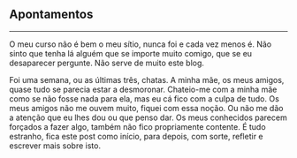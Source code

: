 ## Apontamentos

---------

O meu curso não é bem o meu sítio, nunca foi e cada vez menos é. Não sinto que tenha lá alguém que se importe muito comigo, que se eu desaparecer pergunte.
Não serve de muito este blog.

Foi uma semana, ou as últimas três, chatas. A minha mãe, os meus amigos, quase tudo se parecia estar a desmoronar. Chateio-me com a minha mãe como se não fosse nada para ela, mas eu cá fico com a culpa de tudo.
Os meus amigos não me ouvem muito, fiquei com essa noção. Ou não me dão a atenção que eu lhes dou ou que penso dar. 
Os meus conhecidos parecem forçados a fazer algo, também não fico propriamente contente.
É tudo estranho, fica este post como início, para depois, com sorte, refletir e escrever mais sobre isto.
